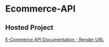 # Ecommerce-API

## Hosted Project

[E-Commerce API Documentation - Render URL](https://ecommerce-api-nvhn.onrender.com)

